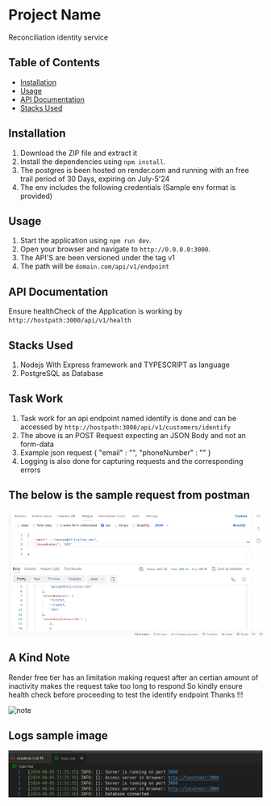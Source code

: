 # Project Name

Reconciliation identity service

## Table of Contents

- [Installation](#installation)
- [Usage](#usage)
- [API Documentation](#api-documentation)
- [Stacks Used](#stacks-used)

## Installation

1. Download the ZIP file and extract it
2. Install the dependencies using `npm install`.
3. The postgres is been hosted on render.com and running with an free trail period of 30 Days, expiring on July-5'24
4. The env includes the following credentials (Sample env format is provided)

## Usage

1. Start the application using `npm run dev`.
2. Open your browser and navigate to `http://0.0.0.0:3000`.
3. The API'S are been versioned under the tag v1
4. The path will be `domain.com/api/v1/endpoint`

## API Documentation

Ensure healthCheck of the Application is working by `http://hostpath:3000/api/v1/health`

## Stacks Used

1. Nodejs With Express framework and TYPESCRIPT as language
2. PostgreSQL as Database

## Task Work

1. Task work for an api endpoint named identify is done and can be accessed by `http://hostpath:3000/api/v1/customers/identify`
2. The above is an POST Request expecting an JSON Body and not an form-data
3. Example json request { "email" : "", "phoneNumber" : "" }
4. Logging is also done for capturing requests and the corresponding errors

## The below is the sample request from postman

![postman](./img/postman.png?raw=true "postman")

## A Kind Note

Render free tier has an limitation making request after an certian amount of inactivity makes the request take too long to respond
So kindly ensure health check before proceeding to test the identify endpoint
Thanks !!!

![note](./img/render.png.png?raw=true "Note")

## Logs sample image

![logs](./img/logs.png?raw=true "Logs")
